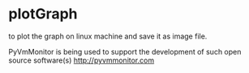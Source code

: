 # plotGraph
to plot the graph on linux machine and save it as image file.

PyVmMonitor is being used to support the
development of such open source software(s) http://pyvmmonitor.com
